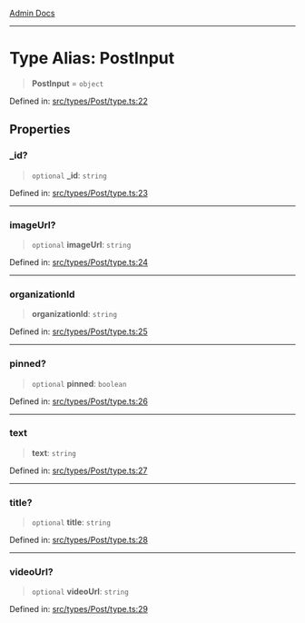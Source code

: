 [Admin Docs](/)

***

# Type Alias: PostInput

> **PostInput** = `object`

Defined in: [src/types/Post/type.ts:22](https://github.com/PalisadoesFoundation/talawa-admin/blob/main/src/types/Post/type.ts#L22)

## Properties

### \_id?

> `optional` **\_id**: `string`

Defined in: [src/types/Post/type.ts:23](https://github.com/PalisadoesFoundation/talawa-admin/blob/main/src/types/Post/type.ts#L23)

***

### imageUrl?

> `optional` **imageUrl**: `string`

Defined in: [src/types/Post/type.ts:24](https://github.com/PalisadoesFoundation/talawa-admin/blob/main/src/types/Post/type.ts#L24)

***

### organizationId

> **organizationId**: `string`

Defined in: [src/types/Post/type.ts:25](https://github.com/PalisadoesFoundation/talawa-admin/blob/main/src/types/Post/type.ts#L25)

***

### pinned?

> `optional` **pinned**: `boolean`

Defined in: [src/types/Post/type.ts:26](https://github.com/PalisadoesFoundation/talawa-admin/blob/main/src/types/Post/type.ts#L26)

***

### text

> **text**: `string`

Defined in: [src/types/Post/type.ts:27](https://github.com/PalisadoesFoundation/talawa-admin/blob/main/src/types/Post/type.ts#L27)

***

### title?

> `optional` **title**: `string`

Defined in: [src/types/Post/type.ts:28](https://github.com/PalisadoesFoundation/talawa-admin/blob/main/src/types/Post/type.ts#L28)

***

### videoUrl?

> `optional` **videoUrl**: `string`

Defined in: [src/types/Post/type.ts:29](https://github.com/PalisadoesFoundation/talawa-admin/blob/main/src/types/Post/type.ts#L29)
